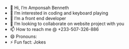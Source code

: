 - 👋 Hi, I’m Amponsah Benneth
- 👀 I’m interested in coding and keyboard playing
- 🌱 I’m a front end developer
- 💞️ I’m looking to collaborate on website project with you
- 📫 How to reach me @ +233-507-326-886
- 😄 Pronouns: 
- ⚡ Fun fact: Jokes

<!---
Eyecon14/Eyecon14 is a ✨ special ✨ repository because its `README.md` (this file) appears on your GitHub profile.
You can click the Preview link to take a look at your changes.
--->
